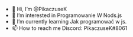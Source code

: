- 👋 Hi, I’m @PikaczuseK
- 👀 I’m interested in Programowanie W Nods.js
- 🌱 I’m currently learning Jak programować w js.
- 📫 How to reach me Discord: PikaczuseK#8061

<!---
PikaczuseK/PikaczuseK is a ✨ special ✨ repository because its `README.md` (this file) appears on your GitHub profile.
You can click the Preview link to take a look at your changes.
--->
